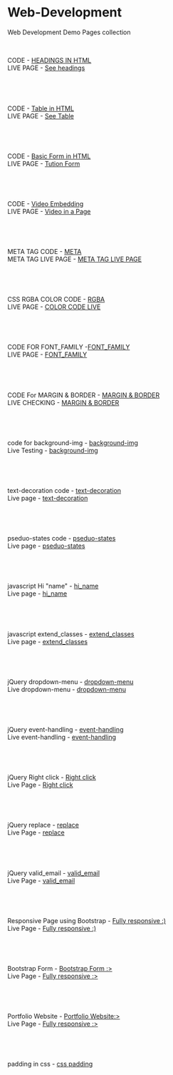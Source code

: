 # Web-Development
Web Development Demo Pages collection<br><br>
##
 CODE -  [HEADINGS IN HTML](https://github.com/keshavgbpecdelhi/Web-Development/blob/master/types_of_headings.html "h-tag")
<br> LIVE PAGE - [See headings](https://keshavgbpecdelhi.github.io/Web-Development/types_of_headings.html "h-tag")
 <br><br><br>
 #
#
CODE - [Table in HTML](https://github.com/keshavgbpecdelhi/Web-Development/blob/master/a_simple_table_in_html.html)
<br>LIVE PAGE - [See Table](https://keshavgbpecdelhi.github.io/Web-Development/a_simple_table_in_html.html)
<br><br><br>
#
#
 CODE -  [Basic Form in HTML](https://github.com/keshavgbpecdelhi/Web-Development/blob/master/Basic_form.html)
<br> LIVE PAGE - [Tution Form](https://keshavgbpecdelhi.github.io/Web-Development/Basic_form.html)
 <br><br><br>
 #
#
 CODE -  [Video Embedding](https://github.com/keshavgbpecdelhi/Web-Development/blob/master/video_embedding.html)
<br> LIVE PAGE - [Video in a Page](https://keshavgbpecdelhi.github.io/Web-Development/video_embedding.html)
 <br><br><br>
#
#
 META TAG CODE  -  [META](https://raw.githubusercontent.com/keshavgbpecdelhi/Web-Development/master/meta_tag.html)
<br> META TAG LIVE PAGE - [META TAG LIVE PAGE]( https://keshavgbpecdelhi.github.io/Web-Development/meta_tag.html)
 <br><br><br>
  #
#
CSS RGBA COLOR CODE  -  [RGBA](https://github.com/keshavgbpecdelhi/Web-Development/tree/master/css-1)
<br> LIVE PAGE - [COLOR CODE LIVE](https://keshavgbpecdelhi.github.io/Web-Development/css-1/)
 <br><br><br>
  #
#
 CODE FOR FONT_FAMILY -[FONT_FAMILY](https://github.com/keshavgbpecdelhi/Web-Development/tree/master/css-2/font-family)
<br> LIVE PAGE - [FONT_FAMILY](https://keshavgbpecdelhi.github.io/Web-Development/css-2/font-family/index.html
)
 <br><br><br>
   #
#
CODE For MARGIN & BORDER -  [MARGIN & BORDER](https://github.com/keshavgbpecdelhi/Web-Development/tree/master/css-3/margin-border)
<br> LIVE CHECKING - [MARGIN & BORDER](https://keshavgbpecdelhi.github.io/Web-Development/css-3/margin-border/index.html)
 <br><br><br>
 #
#
code for background-img -  [background-img](https://github.com/keshavgbpecdelhi/Web-Development/tree/master/css-4/background-img)
<br> Live Testing - [background-img](https://keshavgbpecdelhi.github.io/Web-Development/css-4/background-img/index.html)
 <br><br><br>
 #
#
text-decoration code -  [text-decoration](https://github.com/keshavgbpecdelhi/Web-Development/tree/master/css-5/text-decoration)
<br> Live page - [text-decoration](https://keshavgbpecdelhi.github.io/Web-Development/css-5/text-decoration/index.html)
 <br><br><br>
 #
#
pseduo-states code -  [pseduo-states](https://github.com/keshavgbpecdelhi/Web-Development/tree/master/css-6/pseduo-states)
<br> Live page - [pseduo-states](https://keshavgbpecdelhi.github.io/Web-Development/css-6/pseduo-states/index.html)
 <br><br><br>
 #
#
javascript Hi "name" -  [hi_name](https://github.com/keshavgbpecdelhi/Web-Development/tree/master/javascript/hi_name)
<br> Live page - [hi_name](https://keshavgbpecdelhi.github.io/Web-Development/javascript/hi_name/index.html)
 <br><br><br>
 #
#
javascript extend_classes -  [extend_classes](https://github.com/keshavgbpecdelhi/Web-Development/tree/master/javascript/extend_class)
<br> Live page - [extend_classes](https://keshavgbpecdelhi.github.io/Web-Development/javascript/extend_class/)
 <br><br><br>
  #
#
jQuery dropdown-menu -  [dropdown-menu](https://github.com/keshavgbpecdelhi/Web-Development/tree/master/jQuery/dropdown-menu)
<br> Live dropdown-menu - [dropdown-menu](https://keshavgbpecdelhi.github.io/Web-Development/jQuery/dropdown-menu/index.html)
 <br><br><br>
  #
#
jQuery event-handling -  [event-handling](https://github.com/keshavgbpecdelhi/Web-Development/tree/master/jQuery/event-handling)
<br> Live event-handling - [event-handling](https://keshavgbpecdelhi.github.io/Web-Development/jQuery/event-handling/index.html)
 <br><br><br>
   #
#
jQuery Right click -  [Right click](https://github.com/keshavgbpecdelhi/Web-Development/tree/master/jQuery/right-click)
<br> Live Page - [Right click](https://keshavgbpecdelhi.github.io/Web-Development/jQuery/right-click/index.html)
 <br><br><br>
   #
#
jQuery replace -  [replace](https://github.com/keshavgbpecdelhi/Web-Development/tree/master/jQuery/replace)
<br> Live Page - [replace](https://keshavgbpecdelhi.github.io/Web-Development/jQuery/replace/index.html)
 <br><br><br>
   #
#
jQuery valid_email -  [valid_email](https://github.com/keshavgbpecdelhi/Web-Development/tree/master/jQuery/valid_email)
<br> Live Page - [valid_email](https://keshavgbpecdelhi.github.io/Web-Development/jQuery/valid_email/)
 <br><br><br>
   #
#
Responsive Page using Bootstrap -  [Fully responsive :)](https://github.com/keshavgbpecdelhi/Web-Development/tree/master/Bootstrap/responsive-page)
<br> Live Page - [Fully responsive :)](https://keshavgbpecdelhi.github.io/Web-Development/Bootstrap/responsive-page/)
 <br><br><br>
   #
#
 Bootstrap Form -  [ Bootstrap Form :>](https://github.com/keshavgbpecdelhi/Web-Development/blob/master/Bootstrap/bootstrap-form/index.html)
<br> Live Page - [Fully responsive :>](https://keshavgbpecdelhi.github.io/Web-Development/Bootstrap/bootstrap-form/)
 <br><br><br>
   #
#
 Portfolio Website -  [ Portfolio Website:>](https://github.com/devon221/Web-Development/blob/master/css-7/portfolio_example.html)
<br> Live Page - [Fully responsive :>](https://clever-bose-eaea9a.netlify.app/)
 <br><br><br>
   #
 #
  padding in css - [css padding](https://github.com/keshavgbpecdelhi/Web-Development/blob/master/css-8/padding%20css/index.html)

